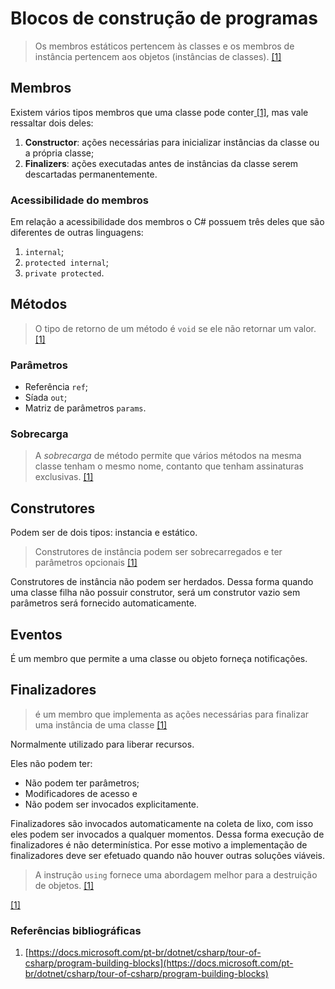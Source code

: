 # Blocos de construção de programas

> Os membros estáticos pertencem às classes e os membros de instância pertencem aos objetos \(instâncias de classes\). [\[1\]](https://docs.microsoft.com/pt-br/dotnet/csharp/tour-of-csharp/program-building-blocks)

## Membros

Existem vários tipos membros que uma classe pode conter[ \[1\]](https://docs.microsoft.com/pt-br/dotnet/csharp/tour-of-csharp/program-building-blocks), mas vale ressaltar dois deles:

1. **Constructor**: ações necessárias para inicializar instâncias da classe ou a própria classe;
2. **Finalizers**: ações executadas antes de instâncias da classe serem descartadas permanentemente.

### Acessibilidade do membros

Em relação a acessibilidade dos membros o C\# possuem três deles que são diferentes de outras linguagens:

1. `internal`;
2. `protected internal`;
3. `private protected`.

## Métodos

> O tipo de retorno de um método é `void` se ele não retornar um valor. [\[1\]](https://docs.microsoft.com/pt-br/dotnet/csharp/tour-of-csharp/program-building-blocks)

### Parâmetros

* Referência `ref`;
* Síada `out`;
* Matriz de parâmetros `params`.

### Sobrecarga

> A _sobrecarga_ de método permite que vários métodos na mesma classe tenham o mesmo nome, contanto que tenham assinaturas exclusivas. [\[1\]](https://docs.microsoft.com/pt-br/dotnet/csharp/tour-of-csharp/program-building-blocks)

## Construtores

Podem ser de dois tipos: instancia e estático.

> Construtores de instância podem ser sobrecarregados e ter parâmetros opcionais [\[1\]](https://docs.microsoft.com/pt-br/dotnet/csharp/tour-of-csharp/program-building-blocks)

Construtores de instância não podem ser herdados. Dessa forma quando uma classe filha não possuir construtor, será um construtor vazio sem parâmetros será fornecido automaticamente.

## Eventos

É um membro que permite a uma classe ou objeto forneça notificações.

## Finalizadores

> é um membro que implementa as ações necessárias para finalizar uma instância de uma classe [\[1\]](https://docs.microsoft.com/pt-br/dotnet/csharp/tour-of-csharp/program-building-blocks)

Normalmente utilizado para liberar recursos.

Eles não podem ter:

* Não podem ter parâmetros;
* Modificadores de acesso e
* Não podem ser invocados explicitamente.

Finalizadores são invocados automaticamente na coleta de lixo, com isso eles podem ser invocados a qualquer momentos. Dessa forma execução de finalizadores é não determinística. Por esse motivo a implementação de finalizadores deve ser efetuado quando não houver outras soluções viáveis.

> A instrução `using` fornece uma abordagem melhor para a destruição de objetos. [\[1\]](https://docs.microsoft.com/pt-br/dotnet/csharp/tour-of-csharp/program-building-blocks)



[\[1\]](https://docs.microsoft.com/pt-br/dotnet/csharp/tour-of-csharp/program-building-blocks)

### Referências bibliográficas

1. [https://docs.microsoft.com/pt-br/dotnet/csharp/tour-of-csharp/program-building-blocks](https://docs.microsoft.com/pt-br/dotnet/csharp/tour-of-csharp/program-building-blocks)

